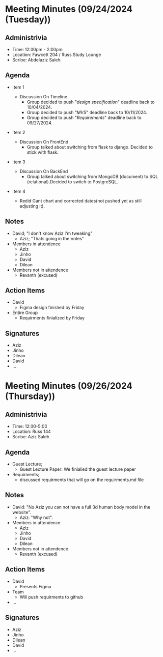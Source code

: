 # Meeting Minutes (09/24/2024 (Tuesday))

## Administrivia
* Time: 12:00pm - 2:00pm
* Location: Fawcett 204 / Russ Study Lounge
* Scribe: Abdelaziz Saleh

## Agenda
* Item 1
  * Discussion On Timeline.
    * Group decided to push "_design specification_" deadline back to 10/04/2024.
    * Group decided to push "_MVS_" deadline back to 10/11/2024.
    * Group decided to push "_Requirements_" deadline back to 09/27/2024.

* Item 2
    * Discussion On FrontEnd
        * Group talked about switching from flask to django. Decided to stick with flask.
* Item 3
    * Discussion On BackEnd
        * Group talked about switching from MongoDB (document) to SQL (relational).Decided to switch to PostgreSQL.
* Item 4
    * Redid Gant chart and corrected dates(not pushed yet as still adjusting it).
## Notes
* David; "I don't know Aziz I'm tweaking"
  * Aziz; "Thats going in the notes"
* Members in attendence
    * Aziz
    * Jinho
    * David
    * Dilean
* Members not in attendence
    * Revanth (excused)

## Action Items
* David
  * Figma design finished by Friday
* Entire Group
  * Requirments finialized by Friday

## Signatures
* Aziz
* Jinho
* Dilean
* David
* ...


# Meeting Minutes (09/26/2024 (Thursday))

## Administrivia
* Time: 12:00-5:00
* Location: Russ 144
* Scribe: Aziz Saleh

## Agenda
* Guest Lecture;
  * Guest Lecture Paper: We finialied the guest lecture paper
* Requirments;
  * discussed requirments that will go on the requirments.md file

## Notes
* David: "No Aziz you can not have a full 3d human body model in the website".
  * Aziz: "Why not".
* Members in attendence
    * Aziz
    * Jinho
    * David
    * Dilean
* Members not in attendence
    * Revanth (excused)


## Action Items
* David
  * Presents Figma 
* Team  
  * Will push requirments to github
* ...

## Signatures
* Aziz
* Jinho
* Dilean
* David
* ...
